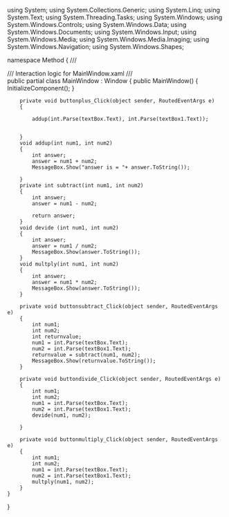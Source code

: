using System;
using System.Collections.Generic;
using System.Linq;
using System.Text;
using System.Threading.Tasks;
using System.Windows;
using System.Windows.Controls;
using System.Windows.Data;
using System.Windows.Documents;
using System.Windows.Input;
using System.Windows.Media;
using System.Windows.Media.Imaging;
using System.Windows.Navigation;
using System.Windows.Shapes;

namespace Method
{
    /// <summary>
    /// Interaction logic for MainWindow.xaml
    /// </summary>
    public partial class MainWindow : Window
    {
        public MainWindow()
        {
            InitializeComponent();
        }

        private void buttonplus_Click(object sender, RoutedEventArgs e)
        {
           
            addup(int.Parse(textBox.Text), int.Parse(textBox1.Text));
            
            
        }
        void addup(int num1, int num2)
        {
            int answer;
            answer = num1 + num2;    
            MessageBox.Show("answer is = "+ answer.ToString());
            
        }
        private int subtract(int num1, int num2)
        {
            int answer;
            answer = num1 - num2;
           
            return answer;
        }
        void devide (int num1, int num2)
        {
            int answer;
            answer = num1 / num2;
            MessageBox.Show(answer.ToString());
        }
        void multply(int num1, int num2)
        {
            int answer;
            answer = num1 * num2;
            MessageBox.Show(answer.ToString());
        }

        private void buttonsubtract_Click(object sender, RoutedEventArgs e)
        {
            int num1;
            int num2;
            int returnvalue;
            num1 = int.Parse(textBox.Text);
            num2 = int.Parse(textBox1.Text);
            returnvalue = subtract(num1, num2);
            MessageBox.Show(returnvalue.ToString());
        }

        private void buttondivide_Click(object sender, RoutedEventArgs e)
        {
            int num1;
            int num2;
            num1 = int.Parse(textBox.Text);
            num2 = int.Parse(textBox1.Text);
            devide(num1, num2);

        }

        private void buttonmultiply_Click(object sender, RoutedEventArgs e)
        {
            int num1;
            int num2;
            num1 = int.Parse(textBox.Text);
            num2 = int.Parse(textBox1.Text);
            multply(num1, num2);
        }
    }
}
